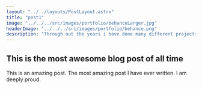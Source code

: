 ```yaml
---
layout: "../../layouts/PostLayout.astro"
title: "post1"
image: "../../../src/images/portfolio/behanceLarger.jpg"
headerImage: "../../../src/images/portfolio/behance.png"
description: "Through out the years i have done many different projects, some were development projects, while others were in pursuit of other interests i had at the time. Check out some of my oldest projects."
---
```


## This is the most awesome blog post of all time

This is an amazing post. The most amazing post I have ever written. I am deeply proud.
